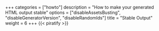 +++
categories = ["howto"]
description = "How to make your generated HTML output stable"
options = ["disableAssetsBusting", "disableGeneratorVersion", "disableRandomIds"]
title = "Stable Output"
weight = 6
+++
{{< piratify >}}